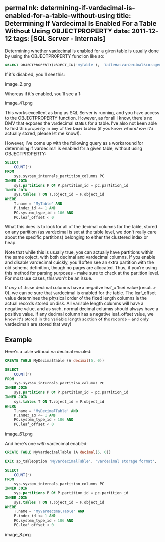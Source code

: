 permalink: determining-if-vardecimal-is-enabled-for-a-table-without-using
title: Determining If Vardecimal Is Enabled For a Table Without Using OBJECTPROPERTY
date: 2011-12-12
tags: [SQL Server - Internals]
---
Determining whether [vardecimal](http://msdn.microsoft.com/en-us/library/bb508963(v=sql.90).aspx) is enabled for a given table is usually done by using the OBJECTPROPERTY function like so:

<!-- more -->

```sql
SELECT OBJECTPROPERTY(OBJECT_ID('MyTable'), 'TableHasVarDecimalStorageFormat')
```

If it's disabled, you'll see this:

image_2.png

Whereas if it's enabled, you'll see a 1:

image_41.png

This works excellent as long as SQL Server is running, and you have access to the OBJECTPROPERTY function. However, as for all I know, there's no DMV that exposes the vardecimal status for a table. I've also not been able to find this property in any of the base tables (if you know where/how it's actually stored, please let me know!).

However, I've come up with the following query as a workaround for determining if vardecimal is enabled for a given table, without using OBJECTPROPERTY:

```sql
SELECT
	COUNT(*)
FROM
	sys.system_internals_partition_columns PC
INNER JOIN
	sys.partitions P ON P.partition_id = pc.partition_id
INNER JOIN
	sys.tables T ON T.object_id = P.object_id
WHERE
	T.name = 'MyTable' AND
	P.index_id <= 1 AND
	PC.system_type_id = 106 AND
	PC.leaf_offset < 0
```

What this does is to look for all of the decimal columns for the table, stored on any partition (as vardecimal is set at the table level, we don't really care about the specific partitions) belonging to either the clustered index or heap.

Note that while this is usually true, you can actually have partitions within the same object, with both decimal and vardecimal columns. If you enable and disable vardecimal quickly, you'll often see an extra partition with the old schema definition, though no pages are allocated. Thus, if you're using this method for parsing purposes - make sure to check at the partition level. For most use cases, this won't be an issue.

If *any* of those decimal columns have a negative leaf_offset value (result > 0), we can be sure that vardecimal is enabled for the table. The leaf_offset value determines the physical order of the fixed length columns in the actual records stored on disk. All variable length columns will have a negative value, and as such, normal decimal columns should always have a positive value. If any decimal column has a negative leaf_offset value, we know it's stored in the variable length section of the records – and only vardecimals are stored that way!

## Example

Here's a table without vardecimal enabled:

```sql
CREATE TABLE MyDecimalTable (A decimal(5, 0))

SELECT
	COUNT(*)
FROM
	sys.system_internals_partition_columns PC
INNER JOIN
	sys.partitions P ON P.partition_id = pc.partition_id
INNER JOIN
	sys.tables T ON T.object_id = P.object_id
WHERE
	T.name = 'MyDecimalTable' AND
	P.index_id <= 1 AND
	PC.system_type_id = 106 AND
	PC.leaf_offset < 0
```

image_61.png

And here's one *with* vardecimal enabled:

```sql
CREATE TABLE MyVardecimalTable (A decimal(5, 0))

EXEC sp_tableoption 'MyVardecimalTable', 'vardecimal storage format', '1'

SELECT
	COUNT(*)
FROM
	sys.system_internals_partition_columns PC
INNER JOIN
	sys.partitions P ON P.partition_id = pc.partition_id
INNER JOIN
	sys.tables T ON T.object_id = P.object_id
WHERE
	T.name = 'MyVardecimalTable' AND
	P.index_id <= 1 AND
	PC.system_type_id = 106 AND
	PC.leaf_offset < 0
```

image_8.png
